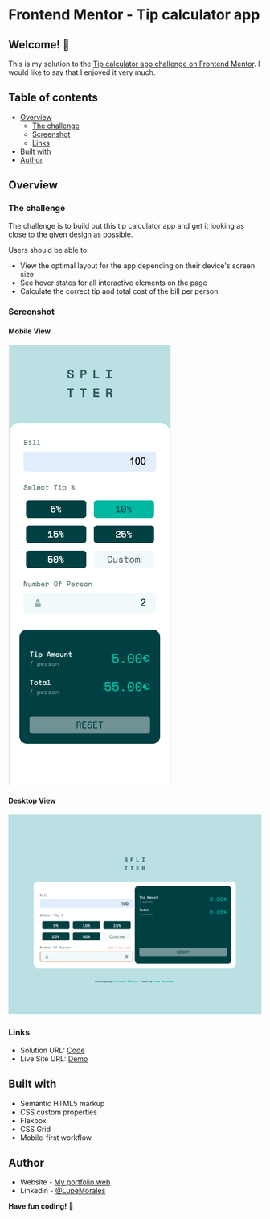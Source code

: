 
# Frontend Mentor - Tip calculator app


## Welcome! 👋

This is my solution to the [Tip calculator app challenge on Frontend Mentor](https://www.frontendmentor.io/challenges/tip-calculator-app-ugJNGbJUX).
I would like to say that I enjoyed it very much.



## Table of contents

- [Overview](#overview)
  - [The challenge](#the-challenge)
  - [Screenshot](#screenshot)
  - [Links](#links)
- [Built with](#built-with)
- [Author](#author)



## Overview

### The challenge

The challenge is to build out this tip calculator app and get it looking as close to the given design as possible.

Users should be able to:

- View the optimal layout for the app depending on their device's screen size
- See hover states for all interactive elements on the page
- Calculate the correct tip and total cost of the bill per person

### Screenshot

#### Mobile View
![Mobile](https://github.com/lupeMorales/tip-calculator-app/blob/main/images/mobile.png?raw=true)

#### Desktop View
![Desktop](https://github.com/lupeMorales/tip-calculator-app/blob/main/images/desktop.png?raw=true)


### Links

- Solution URL: [Code](https://github.com/lupeMorales/tip-calculator-app)
- Live Site URL: [Demo](https://lupemorales.github.io/tip-calculator-app/)
 
## Built with

- Semantic HTML5 markup
- CSS custom properties
- Flexbox
- CSS Grid
- Mobile-first workflow

## Author

- Website - [My portfolio web](https://lupemorales.github.io/portfolio/)
- Linkedin - [@LupeMorales](https://www.linkedin.com/in/lupe-morales/)




**Have fun coding!** 🚀

